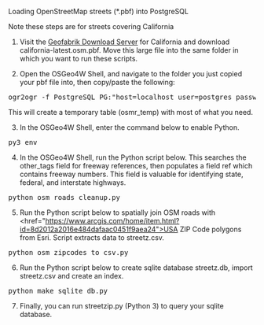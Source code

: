 Loading OpenStreetMap streets (*.pbf) into PostgreSQL

Note these steps are for streets covering California

1. Visit the <a href="https://download.geofabrik.de/north-america/us/california.html">Geofabrik Download Server</a> for California and download 
california-latest.osm.pbf. Move this large file into the same folder 
in which you want to run these scripts.

2. Open the OSGeo4W Shell, and navigate to the folder you just copied your 
pbf file into, then copy/paste the following:
<pre>
ogr2ogr -f PostgreSQL PG:"host=localhost user=postgres password=postgres dbname=cal_streets" california-latest.osm.pbf -sql "select osm_id, name, highway, z_order, other_tags from lines where highway is not null" -nln osmr_temp -lco GEOMETRY_NAME=geom
</pre>

This will create a temporary table (osmr_temp) with most of what you need.

3. In the OSGeo4W Shell, enter the command below to enable Python.
<pre>
py3_env
</pre>

4. In the OSGeo4W Shell, run the Python script below. This searches the other_tags field for freeway references, then populates a field ref which contains freeway numbers. This field is valuable for identifying state, federal, and interstate highways.
<pre>
python osm_roads_cleanup.py
</pre>

5. Run the Python script below to spatially join OSM roads with <href="https://www.arcgis.com/home/item.html?id=8d2012a2016e484dafaac0451f9aea24">USA ZIP Code polygons</a> from Esri. Script extracts data to streetz.csv.
<pre>
python osm_zipcodes_to_csv.py
</pre>

6. Run the Python script below to create sqlite database streetz.db, import streetz.csv and create an index.
<pre>
python make_sqlite_db.py
</pre>

7. Finally, you can run streetzip.py (Python 3) to query your sqlite database.
